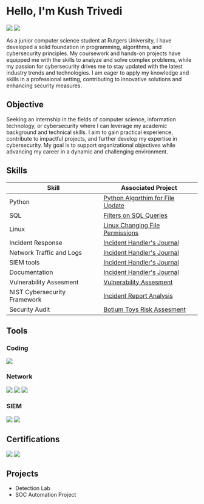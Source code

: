 # Hello, I'm Kush Trivedi
<a href="https://www.linkedin.com/in/kushtrivedi18/"><img src="https://img.shields.io/badge/-LinkedIn-0072b1?&style=for-the-badge&logo=linkedin&logoColor=white" /></a>
<a href = "https://github.com/Kusht18/Resume/blob/main/kushtrivedi_resume.pdf/"><img src = "https://img.shields.io/badge/Resume-red?style=for-the-badge"></a>



As a junior computer science student at Rutgers University, I have developed a solid foundation in programming, algorithms, and cybersecurity principles. My coursework and hands-on projects have equipped me with the skills to analyze and solve complex problems, while my passion for cybersecurity drives me to stay updated with the latest industry trends and technologies. I am eager to apply my knowledge and skills in a professional setting, contributing to innovative solutions and enhancing security measures.

## Objective

Seeking an internship in the fields of computer science, information technology, or cybersecurity where I can leverage my academic background and technical skills. I aim to gain practical experience, contribute to impactful projects, and further develop my expertise in cybersecurity. My goal is to support organizational objectives while advancing my career in a dynamic and challenging environment.

## Skills

| Skill                                         | Associated Project         |
|-----------------------------------------------|----------------------------|
| Python                              | <a href= "https://github.com/Kusht18/Python-File-Update-Algorithm"> Python Algorthim for File Update</a> |  
| SQL                                              | <a href = "https://github.com/Kusht18/Filters-SQL-Queries"> Filters on SQL Queries|
| Linux                                       | <a href = "https://github.com/Kusht18/Linux-File-Permissions">Linux Changing File Permissions</a>||
| Incident Response | <a href="https://github.com/Kusht18/Incident-Handlers-Journal"> Incident Handler's Journal</a> |
| Network Traffic and Logs| <a href="https://github.com/Kusht18/Incident-Handlers-Journal"> Incident Handler's Journal</a> |
| SIEM tools      | <a href="https://github.com/Kusht18/Incident-Handlers-Journal"> Incident Handler's Journal</a>|
| Documentation                                   | <a href="https://github.com/Kusht18/Incident-Handlers-Journal"> Incident Handler's Journal</a>|
| Vulnerability Assesment      | <a href= "https://github.com/Kusht18/Vulnerability-Assesment"> Vulnerability Assesment</a>|
| NIST Cybersecurity Framework                 |  <a href = "https://github.com/Kusht18/Incident-Report-Analysis">Incident Report Analysis</a>|
| Security Audit                               | <a href = "https://github.com/Kusht18/Botium-Toys-Risk-Assesment">Botium Toys Risk Assesment</a>|

## Tools

### Coding
<div>
  <img src="https://img.shields.io/badge/Visual_Studio_Code-0078D4?style=for-the-badge&logo=visual%20studio%20code&logoColor=white" />

</div>

### Network
<div>
    <img src="https://img.shields.io/badge/-Wireshark-1679A7?&style=for-the-badge&logo=Wireshark&logoColor=white" />
    <img src="https://img.shields.io/badge/-Suricata-EF3B2D?&style=for-the-badge&logo=Suricata&logoColor=white" />
  <img src = "https://img.shields.io/badge/TCPdump-4E2A8E?style=for-the-badge&logo=wireshark&logoColor=white" />

</div>

### SIEM
<div>
<img src= "https://img.shields.io/badge/chronicle-4285F4?&style=for-the-badge&logo=googlechronicle&logoColor=white" />
<img src="https://img.shields.io/badge/-Splunk-000000?&style=for-the-badge&logo=Splunk&logoColor=white" />
</div>

## Certifications
<div>
<img src="https://img.shields.io/badge/Coursera-%230056D2.svg?style=for-the-badge&logo=Coursera&logoColor=white" />
<img src="https://img.shields.io/badge/-Google%20Cybersecurity%20Certification-blue?style=for-the-badge&logo=google&logoColor=white" />
</div>

## Projects
- Detection Lab
- SOC Automation Project
